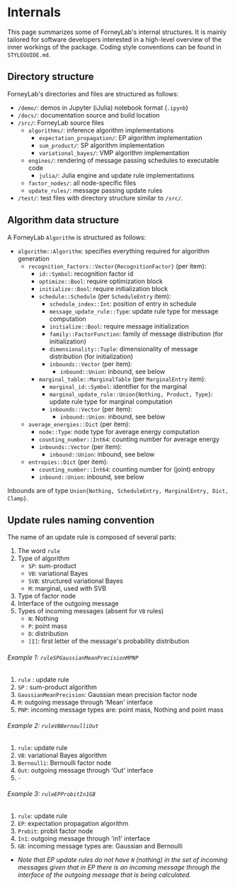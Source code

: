 # Internals

This page summarizes some of ForneyLab's internal structures. It is mainly tailored for software developers interested in a high-level overview of the inner workings of the package. Coding style conventions can be found in `STYLEGUIDE.md`.

## Directory structure

ForneyLab's directories and files are structured as follows:

- `/demo/`: demos in Jupyter (iJulia) notebook format (`.ipynb`)
- `/docs/`: documentation source and build location
- `/src/`: ForneyLab source files
    - `algorithms/`: inference algorithm implementations
        - `expectation_propagation/`: EP algorithm implementation
        - `sum_product/`: SP algorithm implementation
        - `variational_bayes/`: VMP algorithm implementation
    - `engines/`: rendering of message passing schedules to executable code
        - `julia/`: Julia engine and update rule implementations
    - `factor_nodes/`: all node-specific files
    - `update_rules/`: message passing update rules
- `/test/`: test files with directory structure similar to `/src/`.


## Algorithm data structure

A ForneyLab `Algorithm` is structured as follows:

- `algorithm::Algorithm`: specifies everything required for algorithm generation
    - `recognition_factors::Vector{RecognitionFactor}` (per item):
        - `id::Symbol`: recognition factor id
        - `optimize::Bool`: require optimization block
        - `initialize::Bool`: require initialization block
        - `schedule::Schedule` (per `ScheduleEntry` item):
            - `schedule_index::Int`: position of entry in schedule
            - `message_update_rule::Type`: update rule type for message computation
            - `initialize::Bool`: require message initialization
            - `family::FactorFunction`: family of message distribution (for initialization)
            - `dimensionality::Tuple`: dimensionality of message distribution (for initialization)
            - `inbounds::Vector` (per item):
                - `inbound::Union`: inbound, see below
        - `marginal_table::MarginalTable` (per `MarginalEntry` item):
            - `marginal_id::Symbol`: identifier for the marginal
            - `marginal_update_rule::Union{Nothing, Product, Type}`: update rule type for marginal computation
            - `inbounds::Vector` (per item):
                - `inbound::Union`: inbound, see below
    - `average_energies::Dict` (per item):
        - `node::Type`: node type for average energy computation
        - `counting_number::Int64`: counting number for average energy
        - `inbounds::Vector` (per item):
            - `inbound::Union`: inbound, see below
    - `entropies::Dict` (per item):
        - `counting_number::Int64`: counting number for (joint) entropy
        - `inbound::Union`: inbound, see below

Inbounds are of type `Union{Nothing, ScheduleEntry, MarginalEntry, Dict, Clamp}`.


## Update rules naming convention

The name of an update rule is composed of several parts:
1. The word `rule`
2. Type of algorithm
    - `SP`: sum-product
    - `VB`: variational Bayes
    - `SVB`: structured variational Bayes
    - `M`: marginal, used with SVB
3. Type of factor node
4. Interface of the outgoing message
5. Types of incoming messages (absent for `VB` rules)
    - `N`: Nothing
    - `P`: point mass
    - `D`: distribution
    - `[I]`: first letter of the message's probability distribution


###### Example 1: `ruleSPGaussianMeanPrecisionMPNP`
1. `rule` : update rule
2. `SP` : sum-product algorithm
3. `GaussianMeanPrecision`: Gaussian mean precision factor node
4. `M`: outgoing message through 'Mean' interface
5. `PNP`: incoming message types are: point mass, Nothing and point mass



###### Example 2: `ruleVBBernoulliOut`
1. `rule`: update rule
2. `VB`: variational Bayes algorithm
3. `Bernoulli`: Bernoulli factor node
4. `Out`: outgoing message through 'Out' interface
5. `-`


###### Example 3: `ruleEPProbitIn1GB`
1. `rule`: update rule
2. `EP`: expectation propagation algorithm
3. `Probit`: probit factor node
4. `In1`: outgoing message through 'in1' interface
5. `GB`: incoming message types are: Gaussian and Bernoulli
* *Note that EP update rules do not have `N` (nothing) in the set of incoming messages given that in EP there is an incoming message through the interface of the outgoing message that is being calculated.*
